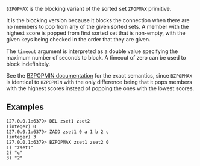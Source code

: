 `BZPOPMAX` is the blocking variant of the sorted set `ZPOPMAX` primitive.

It is the blocking version because it blocks the connection when there are no
members to pop from any of the given sorted sets.
A member with the highest score is popped from first sorted set that is
non-empty, with the given keys being checked in the order that they are given.

The `timeout` argument is interpreted as a double value specifying the maximum
number of seconds to block. A timeout of zero can be used to block indefinitely.

See the [BZPOPMIN documentation][cb] for the exact semantics, since `BZPOPMAX`
is identical to `BZPOPMIN` with the only difference being that it pops members
with the highest scores instead of popping the ones with the lowest scores.

[cb]: bzpopmin.md

## Examples

```
127.0.0.1:6379> DEL zset1 zset2
(integer) 0
127.0.0.1:6379> ZADD zset1 0 a 1 b 2 c
(integer) 3
127.0.0.1:6379> BZPOPMAX zset1 zset2 0
1) "zset1"
2) "c"
3) "2"
```
